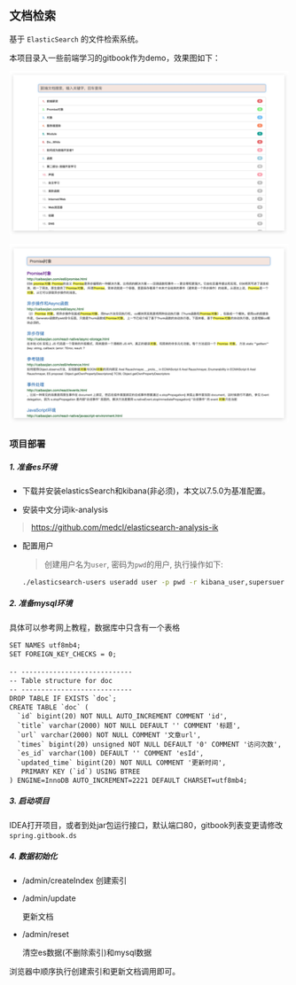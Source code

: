 ## 文档检索

基于 `ElasticSearch` 的文件检索系统。


本项目录入一些前端学习的gitbook作为demo，效果图如下：

![](home.jpg)

![](search_result.jpg)


### 项目部署

##### 1. 准备es环境

- 下载并安装elasticsSearch和kibana(非必须)，本文以7.5.0为基准配置。

-  安装中文分词ik-analysis

  > https://github.com/medcl/elasticsearch-analysis-ik
  > 
- 配置用户

	> 创建用户名为`user`, 密码为`pwd`的用户, 执行操作如下:

  ```bash
  ./elasticsearch-users useradd user -p pwd -r kibana_user,supersuer
  ```



##### 2. 准备mysql环境

具体可以参考网上教程，数据库中只含有一个表格

```mysql
SET NAMES utf8mb4;
SET FOREIGN_KEY_CHECKS = 0;

-- ----------------------------
-- Table structure for doc
-- ----------------------------
DROP TABLE IF EXISTS `doc`;
CREATE TABLE `doc` (
  `id` bigint(20) NOT NULL AUTO_INCREMENT COMMENT 'id',
  `title` varchar(2000) NOT NULL DEFAULT '' COMMENT '标题',
  `url` varchar(2000) NOT NULL COMMENT '文章url',
  `times` bigint(20) unsigned NOT NULL DEFAULT '0' COMMENT '访问次数',
  `es_id` varchar(100) DEFAULT '' COMMENT 'esId',
  `updated_time` bigint(20) NOT NULL COMMENT '更新时间',
   PRIMARY KEY (`id`) USING BTREE
) ENGINE=InnoDB AUTO_INCREMENT=2221 DEFAULT CHARSET=utf8mb4;

```


##### 3. 启动项目

IDEA打开项目，或者到处jar包运行接口，默认端口80，gitbook列表变更请修改`spring.gitbook.ds`

##### 4. 数据初始化

- /admin/createIndex
  创建索引

- /admin/update

  更新文档

- /admin/reset

  清空es数据(不删除索引)和mysql数据

浏览器中顺序执行创建索引和更新文档调用即可。